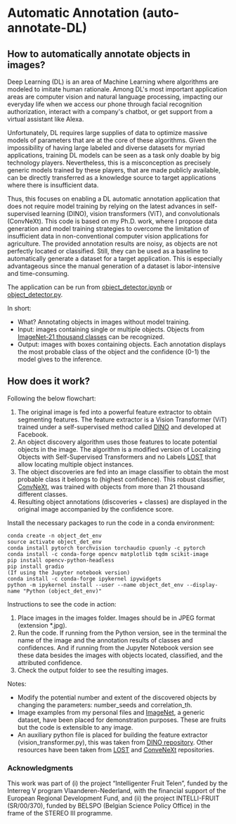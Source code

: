 # Automatic Annotation (auto-annotate-DL)

## How to automatically annotate objects in images?

Deep Learning (DL) is an area of Machine Learning where algorithms are modeled to imitate human rationale. Among DL's most important application areas are computer vision and natural language processing, impacting our everyday life when we access our phone through facial recognition authorization, interact with a company's chatbot, or get support from a virtual assistant like Alexa.

Unfortunately, DL requires large supplies of data to optimize massive models of parameters that are at the core of these algorithms. Given the impossibility of having large labeled and diverse datasets for myriad applications, training DL models can be seen as a task only doable by big technology players. Nevertheless, this is a misconception as precisely generic models trained by these players, that are made publicly available, can be directly transferred as a knowledge source to target applications where there is insufficient data. 

Thus, this focuses on enabling a DL automatic annotation application that does not require model training by relying on the latest advances in self-supervised learning (DINO), vision transformers (ViT), and convolutionals (ConvNeXt). This code is based on my Ph.D. work, where I propose data generation and model training strategies to overcome the limitation of insufficient data in non-conventional computer vision applications for agriculture. The provided annotation results are noisy, as objects are not perfectly located or classified. Still, they can be used as a baseline to automatically generate a dataset for a target application. This is especially advantageous since the manual generation of a dataset is labor-intensive and time-consuming.

The application can be run from [object_detector.ipynb](https://github.com/mariaculman18/auto-annotate-DL/blob/main/object_detector.ipynb) or [object_detector.py](https://github.com/mariaculman18/auto-annotate-DL/blob/main/object_detector.py).

In short:
* What? Annotating objects in images without model training.
* Input: images containing single or multiple objects. Objects from [ImageNet-21 thousand classes](https://storage.googleapis.com/bit_models/imagenet21k_wordnet_lemmas.txt) can be recognized.
* Output: images with boxes containing objects. Each annotation displays the most probable class of the object and the confidence (0-1) the model gives to the inference.

## How does it work?

Following the below flowchart:
1. The original image is fed into a powerful feature extractor to obtain segmenting features. The feature extractor is a Vision Transformer (ViT) trained under a self-supervised method called [DINO](https://arxiv.org/abs/2104.14294) and developed at Facebook.
2. An object discovery algorithm uses those features to locate potential objects in the image. The algorithm is a modified version of Localizing Objects with Self-Supervised Transformers and no Labels [LOST](https://arxiv.org/abs/2109.14279) that allow locating multiple object instances.
3. The object discoveries are fed into an image classifier to obtain the most probable class it belongs to (highest confidence). This robust classifier, [ConvNeXt](https://arxiv.org/abs/2201.03545), was trained with objects from more than 21 thousand different classes.
4. Resulting object annotations (discoveries + classes) are displayed in the original image accompanied by the confidence score.



Install the necessary packages to run the code in a conda environment:

    conda create -n object_det_env
    source activate object_det_env
    conda install pytorch torchvision torchaudio cpuonly -c pytorch
    conda install -c conda-forge opencv matplotlib tqdm scikit-image
    pip install opencv-python-headless
    pip install gradio
    (If using the Jupyter notebook version)
    conda install -c conda-forge ipykernel ipywidgets
    python -m ipykernel install --user --name object_det_env --display-name "Python (object_det_env)"

Instructions to see the code in action:
1. Place images in the images folder. Images should be in JPEG format (extension *.jpg). 
2. Run the code. If running from the Python version, see in the terminal the name of the image and the annotation results of classes and confidences. And if running from the Jupyter Notebook version see these data besides the images with objects located, classified, and the attributed confidence.
3. Check the output folder to see the resulting images.

Notes:
* Modify the potential number and extent of the discovered objects by changing the parameters: number_seeds and correlation_th.
* Image examples from my personal files and [ImageNet](https://www.image-net.org/), a generic dataset, have been placed for demonstration purposes. These are fruits but the code is extensible to any image.
* An auxiliary python file is placed for building the feature extractor (vision_transformer.py), this was taken from [DINO repository](https://github.com/facebookresearch/dino). Other resources have been taken from [LOST](https://github.com/valeoai/LOST) and [ConveNeXt](https://github.com/facebookresearch/ConvNeXt) repositories.

### Acknowledgments
This work was part of (i) the project “Intelligenter Fruit Telen”, funded by the Interreg V program Vlaanderen-Nederland, with the financial support of the European Regional Development Fund, and (ii) the project INTELLI-FRUIT (SR/00/370), funded by BELSPO (Belgian Science Policy Office) in the frame of the STEREO III programme.

